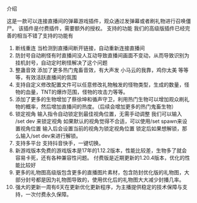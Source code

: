 介绍

这是一款可以连接直播间的弹幕游戏插件，观众通过发弹幕或者刷礼物进行召唤僵尸。
该插件是付费插件，需要额外的授权。
支持的功能
我们的高级版插件已经完善的相当不错了支持的功能有
1. 断线重连​
当检测到直播间断开链接，自动重新连接直播间
2. 防封号自动刷怪​
有时直播间没人互动导致直播间画面不变动，从而导致识别为挂机封号，自动定时刷怪解决了这个问题
3. 整蛊音效​
添加了更多热门鬼畜音效，有大声发 小马云的我靠，鸡你太美 等等等，有效活跃直播间的氛围
4. 支持自定义修改配置文件​
可以任意修改礼物触发的怪物类型，生成的数量，怪物的血量，TNT的爆炸范围，怪物的攻击力等等。
5. 添加了更多的生物​
增加了蔡徐坤和循声守卫，利用热门生物可以增加观众刷礼物的概率，然后增加直播间的热度。（后续会增加更多的热门鬼畜生物）
6. 锁定视角​
输入指令自动锁定到最佳视角位置，无需手动调整
我们可以输入 /set dev 来锁定视角
如果默认的视角觉得不合适，可以使用/set spawn来设置视角位置
输入后会设置当前的视角为锁定视角位置
锁定后如果想解锁，那么输入/set dev来进行解锁。
7. 支持多平台​
支持抖音快手，一键切换。
8. 新游戏版本​
免费的游戏版本是17年的1.12.2版本，性能比较差，生物多了就会容易卡死，还有各种兼容性问题。
付费版是近期更新的1.20.4版本，优化的性能比较好
9. 更多的礼物图​
高级版包含更多的直播图片素材，包含防封优化版的礼物图，大部分封号都是因为礼物图导致的，使用优化后的礼物图大大减少封播几率。
10. 强大的更新​
一周有6天在更新优化更新程序，为主播提供稳定的技术保障与支持，一次付费永久保障。
